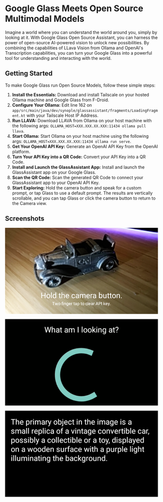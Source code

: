 # Google Glass Meets Open Source Multimodal Models

Imagine a world where you can understand the world around you, simply by looking at it. With Google Glass Open Source Assistant, you can harness the power of open-source AI-powered vision to unlock new possibilities. By combining the capabilities of LLava Vision from Ollama and OpenAI's Transcription capabilities, you can turn your Google Glass into a powerful tool for understanding and interacting with the world.

## Getting Started

To make Google Glass run Open Source Models, follow these simple steps:
1. **Install the Essentials:** Download and install Tailscale on your hosted Ollama machine and Google Glass from F-Droid.
2. **Configure Your Ollama:** Edit line 162 on `app/src/main/java/dev/synople/glassassistant/fragments/LoadingFragment.kt` with your Tailscale Host IP Address.
3. **Run LLAVA:** Download LLAVA from Ollama on your host machine with the following args: `OLLAMA_HOST=XXX.XXX.XX.XXX:11434 ollama pull llava`.
4. **Start Ollama:** Start Ollama on your host machine using the following args: `OLLAMA_HOST=XXX.XXX.XX.XXX:11434 ollama run serve`.
5. **Get Your OpenAI API Key:** Generate an OpenAI API Key from the OpenAI platform.
6. **Turn Your API Key into a QR Code:** Convert your API Key into a QR Code.
7. **Install and Launch the GlassAssistant App:** Install and launch the GlassAssistant app on your Google Glass.
8. **Scan the QR Code:** Scan the generated QR Code to connect your GlassAssistant app to your OpenAI API Key.
9. **Start Exploring:** Hold the camera button and speak for a custom prompt, or tap Glass to use a default prompt. The results are vertically scrollable, and you can tap Glass or click the camera button to return to the Camera view.




## Screenshots
![A diecast model car is visible through Glass EE2 with application usage instructions on screen.](./README/camera.png)

![A transcription of the spoken text is visible, with a loading animation underneath](./README/loading.png)

![White text on a black background: The primary object in the image is a small replica of a vintage convertible car, possibly a collectible or a toy, displayed on a wooden surface with a purple light illuminating the background.](./README/result.png)
